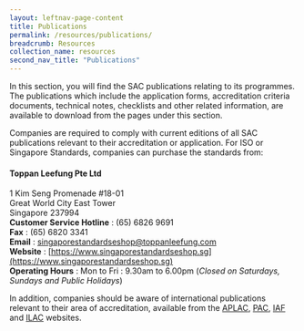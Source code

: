 ```yaml
---
layout: leftnav-page-content
title: Publications
permalink: /resources/publications/
breadcrumb: Resources
collection_name: resources
second_nav_title: "Publications"
---
```


In this section, you will find the SAC publications relating to its programmes. The publications which include the application forms, accreditation criteria documents, technical notes, checklists and other related information, are available to download from the pages under this section.

Companies are required to comply with current editions of all SAC publications relevant to their accreditation or application. For ISO or Singapore Standards, companies can purchase the standards from: 

#### Toppan Leefung Pte Ltd 
1 Kim Seng Promenade #18-01  
Great World City East Tower  
Singapore 237994  
**Customer Service Hotline** : (65) 6826 9691  
**Fax** : (65) 6820 3341  
**Email** : [singaporestandardseshop@toppanleefung.com](mailto:singaporestandardseshop@toppanleefung.com)  
**Website** : [https://www.singaporestandardseshop.sg](https://www.singaporestandardseshop.sg)  
**Operating Hours** : Mon to Fri : 9.30am to 6.00pm (_Closed on Saturdays, Sundays and Public Holidays_)

In addition, companies should be aware of international publications relevant to their area of accreditation, available from the [APLAC](http://www.aplac.org/), [PAC](http://www.apec-pac.org/), [IAF](http://www.iaf.nu/) and [ILAC](http://www.ilac.org/) websites.
